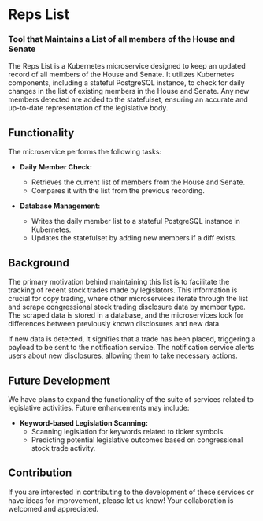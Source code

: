 # Reps List

### Tool that Maintains a List of all members of the House and Senate

The Reps List is a Kubernetes microservice designed to keep an updated record of all members of the House and Senate. It utilizes Kubernetes components, including a stateful PostgreSQL instance, to check for daily changes in the list of existing members in the House and Senate. Any new members detected are added to the statefulset, ensuring an accurate and up-to-date representation of the legislative body.

## Functionality

The microservice performs the following tasks:

- **Daily Member Check:**
  - Retrieves the current list of members from the House and Senate.
  - Compares it with the list from the previous recording.
  
- **Database Management:**
  - Writes the daily member list to a stateful PostgreSQL instance in Kubernetes.
  - Updates the statefulset by adding new members if a diff exists.

## Background

The primary motivation behind maintaining this list is to facilitate the tracking of recent stock trades made by legislators. This information is crucial for copy trading, where other microservices iterate through the list and scrape congressional stock trading disclosure data by member type. The scraped data is stored in a database, and the microservices look for differences between previously known disclosures and new data.

If new data is detected, it signifies that a trade has been placed, triggering a payload to be sent to the notification service. The notification service alerts users about new disclosures, allowing them to take necessary actions.

## Future Development

We have plans to expand the functionality of the suite of services related to legislative activities. Future enhancements may include:

- **Keyword-based Legislation Scanning:**
  - Scanning legislation for keywords related to ticker symbols.
  - Predicting potential legislative outcomes based on congressional stock trade activity.

## Contribution

If you are interested in contributing to the development of these services or have ideas for improvement, please let us know! Your collaboration is welcomed and appreciated.

